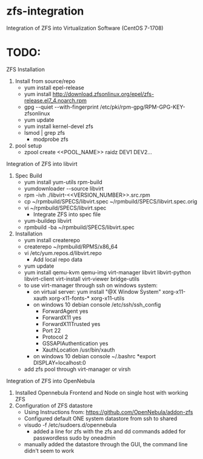 # zfs-integration
Integration of ZFS into Virtualization Software
(CentOS 7-1708)

# TODO:

ZFS Installation

1. Install from source/repo
    * yum install epel-release
    * yum install http://download.zfsonlinux.org/epel/zfs-release.el7_4.noarch.rpm
    * gpg --quiet --with-fingerprint /etc/pki/rpm-gpg/RPM-GPG-KEY-zfsonlinux
    * yum update
    * yum install kernel-devel zfs
    * lsmod | grep zfs
        * modprobe zfs
1. pool setup
    * zpool create <<POOL_NAME>> raidz DEV1 DEV2...
    
Integration of ZFS into libvirt

1. Spec Build
    * yum install yum-utils rpm-build
    * yumdownloader --source libvirt
    * rpm -ivh ./libvirt-<<VERSION_NUMBER>>.src.rpm
    * cp ~/rpmbuild/SPECS/libvirt.spec ~/rpmbuild/SPECS/libvirt.spec.orig
    * vi ~/rpmbuild/SPECS/libvirt.spec
        * Integrate ZFS into spec file
    * yum-buildep libvirt
    * rpmbuild -ba ~/rpmbuild/SPECS/libvirt.spec
1. Installation
    * yum install createrepo
    * createrepo ~/rpmbuild/RPMS/x86_64
    * vi /etc/yum.repos.d/libvirt.repo
        * Add local repo data
    * yum update
    * yum install qemu-kvm qemu-img virt-manager libvirt libvirt-python libvirt-client virt-install virt-viewer bridge-utils
    * to use virt-manager through ssh on windows system:
        * on virtual server: yum install "@X Window System" xorg-x11-xauth xorg-x11-fonts-* xorg-x11-utils
        * on windows 10 debian console /etc/ssh/ssh_config
            * ForwardAgent yes
            * ForwardX11 yes
            * ForwardX11Trusted yes
            * Port 22
            * Protocol 2
            * GSSAPIAuthentication yes
            * XauthLocation /usr/bin/xauth
        * on windows 10 debian console ~/.bashrc
            *export DISPLAY=localhost:0
    * add zfs pool through virt-manager or virsh
    
    
Integration of ZFS into OpenNebula

1. Installed Opennebula Frontend and Node on single host with working ZFS
1. Configuration of ZFS datastore
   * Using Instructions from: https://github.com/OpenNebula/addon-zfs
   * Configured default ONE system datastore from ssh to shared
   * visudo -f /etc/sudoers.d/opennebula
      * added a line for zfs with the zfs and dd commands added for passwordless sudo by oneadmin
   * manually added the datastore through the GUI, the command line didn't seem to work   
